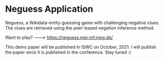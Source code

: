 # Neguess Application
 Neguess, a Wikidata-entity guessing game with challenging negative clues. The clues are retrieved using the  peer-based negation inference method.
 
 Want to play? ---> https://neguess.mpi-inf.mpg.de/

 This demo paper will be published in ISWC on October, 2021. I will publish the paper once it is published in the conference. Stay tuned :) 
